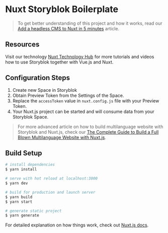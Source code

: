 # Nuxt Storyblok Boilerplate

> To get better understanding of this project and how it works, read our [Add a headless CMS to Nuxt in 5 minutes](https://www.storyblok.com/tp/headless-cms-nuxtjs) article.

## Resources

Visit our technology [Nuxt Technology Hub](https://www.storyblok.com/tc/nuxtjs) for more tutorials and videos how to use Storyblok together with Vue.js and Nuxt.

## Configuration Steps

1. Create new Space in Storyblok
2. Obtain Preview Token from the Settings of the Space.
3. Replace the `accessToken` value in `nuxt.config.js` file with your Preview Token.
4. Your Nuxt.js project can be started and will consume data from your Storyblok Space.

> For more advanced article on how to build multilanguage website with Storyblok and Nuxt.js, check our [The Complete Guide to Build a Full Blown Multilanguage Website with Nuxt.js](https://www.storyblok.com/tp/nuxt-js-multilanguage-website-tutorial).

## Build Setup

```bash
# install dependencies
$ yarn install

# serve with hot reload at localhost:3000
$ yarn dev

# build for production and launch server
$ yarn build
$ yarn start

# generate static project
$ yarn generate
```

For detailed explanation on how things work, check out [Nuxt.js docs](https://nuxtjs.org).
